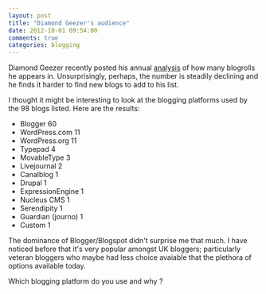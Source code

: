 ```yaml
---
layout: post
title: "Diamond Geezer's audience"
date: 2012-10-01 09:54:00
comments: true
categories: blogging
---
```

Diamond Geezer recently posted his annual [analysis][1] of how many
blogrolls he appears in. Unsurprisingly, perhaps, the number is
steadily declining and he finds it harder to find new blogs to add to
his list.

[1]: http://diamondgeezer.blogspot.co.uk/2012/09/blogroll-2012.html

I thought it might be interesting to look at the blogging platforms
used by the 98 blogs listed. Here are the results:

- Blogger 60
- WordPress.com 11
- WordPress.org 11
- Typepad 4
- MovableType 3
- Livejournal 2
- Canalblog 1
- Drupal 1
- ExpressionEngine 1
- Nucleus CMS 1
- Serendipity 1
- Guardian (journo) 1
- Custom 1

The dominance of Blogger/Blogspot didn't surprise me that much. I have
noticed before that it's very popular amongst UK bloggers;
particularly veteran bloggers who maybe had less choice avaiable that
the plethora of options available today.

Which blogging platform do you use and why ?
